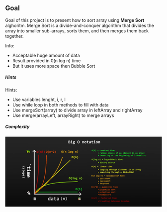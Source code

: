 ## Goal

Goal of this project is to present how to sort array using **Merge Sort** alghoritm. Merge Sort is a divide-and-conquer algorithm that divides the array into smaller sub-arrays, sorts them, and then merges them back together.

Info:
* Acceptable huge amount of data
* Result provided in 0(n log n) time
* But it uses more space then Bubble Sort

##### Hints
Hints:
* Use variables lenght, i, r, l
* Use while loop in both methods to fill with data
* Use mergeSort(array) to divide array in leftArray and rightArray
* Use merge(arrayLeft, arrayRight) to merge arrays

##### Complexity

![My Image](readme-images/image-01.png)